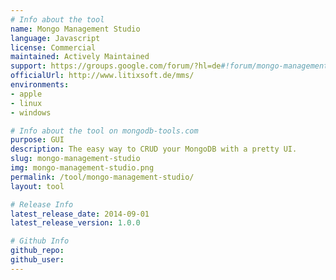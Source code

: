```yaml
---
# Info about the tool
name: Mongo Management Studio
language: Javascript
license: Commercial
maintained: Actively Maintained
support: https://groups.google.com/forum/?hl=de#!forum/mongo-management-studio
officialUrl: http://www.litixsoft.de/mms/
environments:
- apple
- linux
- windows

# Info about the tool on mongodb-tools.com
purpose: GUI
description: The easy way to CRUD your MongoDB with a pretty UI.
slug: mongo-management-studio
img: mongo-management-studio.png
permalink: /tool/mongo-management-studio/
layout: tool

# Release Info
latest_release_date: 2014-09-01
latest_release_version: 1.0.0

# Github Info
github_repo:
github_user:
---
```

